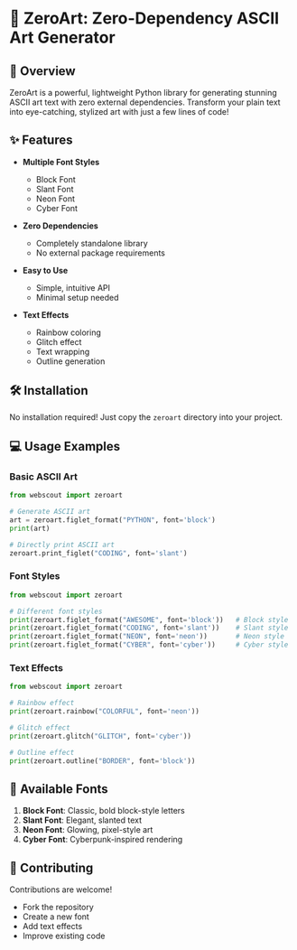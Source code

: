 # 🎨 ZeroArt: Zero-Dependency ASCII Art Generator

## 🚀 Overview

ZeroArt is a powerful, lightweight Python library for generating stunning ASCII art text with zero external dependencies. Transform your plain text into eye-catching, stylized art with just a few lines of code!

## ✨ Features

- **Multiple Font Styles**
  - Block Font
  - Slant Font
  - Neon Font
  - Cyber Font

- **Zero Dependencies**
  - Completely standalone library
  - No external package requirements

- **Easy to Use**
  - Simple, intuitive API
  - Minimal setup needed

- **Text Effects**
  - Rainbow coloring
  - Glitch effect
  - Text wrapping
  - Outline generation

## 🛠 Installation

No installation required! Just copy the `zeroart` directory into your project.

## 💻 Usage Examples

### Basic ASCII Art

```python
from webscout import zeroart

# Generate ASCII art
art = zeroart.figlet_format("PYTHON", font='block')
print(art)

# Directly print ASCII art
zeroart.print_figlet("CODING", font='slant')
```

### Font Styles

```python
from webscout import zeroart

# Different font styles
print(zeroart.figlet_format("AWESOME", font='block'))   # Block style
print(zeroart.figlet_format("CODING", font='slant'))    # Slant style
print(zeroart.figlet_format("NEON", font='neon'))       # Neon style
print(zeroart.figlet_format("CYBER", font='cyber'))     # Cyber style
```

### Text Effects

```python
from webscout import zeroart

# Rainbow effect
print(zeroart.rainbow("COLORFUL", font='neon'))

# Glitch effect
print(zeroart.glitch("GLITCH", font='cyber'))

# Outline effect
print(zeroart.outline("BORDER", font='block'))
```

## 🎨 Available Fonts

1. **Block Font**: Classic, bold block-style letters
2. **Slant Font**: Elegant, slanted text
3. **Neon Font**: Glowing, pixel-style art
4. **Cyber Font**: Cyberpunk-inspired rendering

## 🤝 Contributing

Contributions are welcome! 

- Fork the repository
- Create a new font
- Add text effects
- Improve existing code
